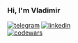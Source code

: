 ### Hi, I'm Vladimir

[![telegram](https://img.shields.io/badge/-@Val_Demar-313131?style=flat-square&labelColor=313131&logo=telegram&logoColor=white&color=313131)](https://t.me/Val_Demar)      [![linkedin](https://img.shields.io/badge/-@ath31st-313131?style=flat-square&labelColor=313131&logo=LinkedIn&logoColor=white&color=313131)](https://www.linkedin.com/in/ath31st/) </br>
[![codewars](https://www.codewars.com/users/Val_Demar/badges/small)](https://www.codewars.com/users/Val_Demar)

